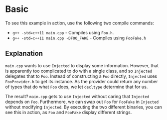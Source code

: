 # Basic

To see this example in action, use the following two compile commands:

 * `g++ -std=c++11 main.cpp` - Compiles using `Foo.h`.
 * `g++ -std=c++11 main.cpp -DFOO_FAKE` - Compiles using `FooFake.h`

## Explanation

`main.cpp` wants to use `Injected` to display some information. However,
that is apparently too complicated to do with a single class, and so `Injected`
delegates that to `Foo`. Instead of constructing a `Foo` directly,
`Injected` uses `FooProvider.h` to get its instance. As the provider
could return any number of types that do what `Foo` does,
we let `decltype` determine that for us.

The result? `main.cpp` gets to use `Injected` without caring that `Injected`
depends on `Foo`. Furthermore, we can swap out `Foo` for `FooFake` in `Injected`
without modifying `Injected`. By executing the two different binaries, you can
see this in action, as `Foo` and `FooFake` display different strings.
